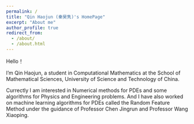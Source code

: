 ```yaml
---
permalink: /
title: "Qin Haojun (秦昊隽)'s HomePage"
excerpt: "About me"
author_profile: true
redirect_from: 
  - /about/
  - /about.html
---
```


Hello！

I’m Qin Haojun, a student in Computational Mathematics at the School of Mathematical Sciences, University of Science and Technology of China.

Currectly I am interested in Numerical methods for PDEs and some algorithms for Physics and Engineering problems. And I have also worked on machine learning algorithms for PDEs called the Random Feature Method under the guidance of Professor Chen Jingrun and Professor Wang Xiaoping.

